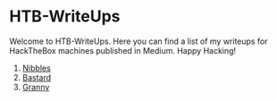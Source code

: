 # HTB-WriteUps
Welcome to HTB-WriteUps. Here you can find a list of my writeups for HackTheBox machines published in Medium. Happy Hacking!

1. [Nibbles](https://medium.com/@pkd5085/nibbles-htb-walkthrough-e7d867551284)
2. [Bastard](https://medium.com/@pkd5085/bastard-htb-walkthrough-3746a2b9de13)
3. [Granny](https://medium.com/@pkd5085/granny-htb-walkthrough-54373b1d14c9)
